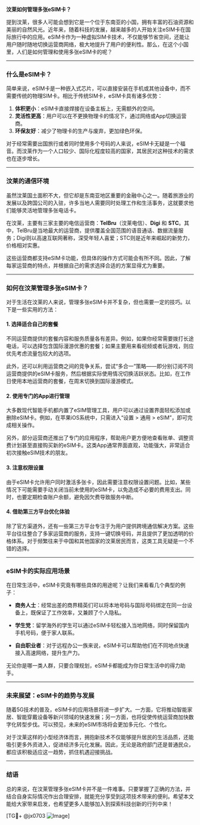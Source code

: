 **汶莱如何管理多张eSIM卡？**

提到汶莱，很多人可能会想到它是一个位于东南亚的小国，拥有丰富的石油资源和美丽的自然风光。近年来，随着科技的发展，越来越多的人开始关注eSIM卡在国际旅行中的应用。eSIM卡作为一种虚拟SIM卡技术，不仅能够节省空间，还能让用户随时随地切换运营商网络，极大地提升了用户的便利性。那么，在这个小国里，人们是如何管理和使用多张eSIM卡的呢？

---

### **什么是eSIM卡？**

简单来说，eSIM卡是一种嵌入式芯片，可以直接安装在手机或其他设备中，而不需要传统的物理SIM卡。相比于传统SIM卡，eSIM卡具有诸多优势：

1. **体积更小**：eSIM卡直接焊接在设备主板上，无需额外的空间。
2. **灵活性更高**：用户可以在不更换物理卡的情况下，通过网络或App切换运营商。
3. **环保友好**：减少了物理卡的生产与废弃，更加绿色环保。

对于经常需要出国旅行或者同时使用多个号码的人来说，eSIM卡无疑是一个福音。而汶莱作为一个人口较少、国际化程度较高的国家，其居民对这种技术的需求也在逐步增长。

---

### **汶莱的通信环境**

虽然汶莱国土面积不大，但它却是东南亚地区重要的金融中心之一。随着旅游业的发展以及跨国公司的入驻，许多当地人需要同时处理工作和生活事务，这就要求他们能够灵活地管理多张电话卡。

在汶莱，主要有三家主要的电信运营商：**TelBru**（汶莱电信）、**Digi** 和 **STC**。其中，TelBru是当地最大的运营商，提供覆盖全国范围的语音通话、数据流量服务；Digi则以高速互联网著称，深受年轻人喜爱；STC则是近年来崛起的新势力，价格相对实惠。

这些运营商都支持eSIM卡功能，但具体的操作方式可能会有所不同。因此，了解每家运营商的特点，并根据自己的需求选择合适的方案显得尤为重要。

---

### **如何在汶莱管理多张eSIM卡？**

对于生活在汶莱的人来说，管理多张eSIM卡并不复杂，但也需要一定的技巧。以下是一些实用的方法：

#### **1. 选择适合自己的套餐**
不同运营商提供的套餐内容和服务质量各有差异。例如，如果你经常需要拨打长途电话，可以选择包含国际漫游优惠的套餐；如果主要用来看视频或者玩游戏，则应优先考虑流量包较大的选项。

此外，还可以利用运营商之间的竞争关系，尝试“多合一”策略——即分别订阅不同运营商提供的eSIM卡服务，然后根据实际使用情况切换活跃状态。比如，在工作日使用本地运营商的套餐，在周末切换到国际漫游模式。

#### **2. 使用专门的App进行管理**
大多数现代智能手机都内置了eSIM管理工具，用户可以通过设置界面轻松添加或删除eSIM卡。例如，在苹果iOS系统中，只需进入“设置 > 通用 > eSIM”，即可完成相关操作。

另外，部分运营商还推出了专门的应用程序，帮助用户更方便地查看账单、调整资费计划甚至直接购买新的eSIM卡。这类App通常界面直观，功能强大，非常适合初次接触eSIM技术的朋友。

#### **3. 注意权限设置**
由于eSIM卡允许用户同时激活多张卡，因此需要注意权限设置问题。比如，某些情况下可能需要手动关闭当前未使用的eSIM卡，以免造成不必要的费用支出。同时，也要定期检查账户余额，避免因欠费导致服务中断。

#### **4. 借助第三方平台优化体验**
除了官方渠道外，还有一些第三方平台专注于为用户提供跨境通信解决方案。这些平台往往整合了多家运营商的服务，支持一键切换号码，并且提供了更加透明的价格体系。对于频繁往来于中国和其他国家的汶莱居民而言，这类工具无疑是一个不错的选择。

---

### **eSIM卡的实际应用场景**

在日常生活中，eSIM卡究竟有哪些具体的用途呢？让我们来看看几个典型的例子：

- **商务人士**：经常出差的商界精英们可以将本地号码与国际号码绑定在同一台设备上，既保证了工作效率，又兼顾了个人隐私。
  
- **学生党**：留学海外的学生可以通过eSIM卡轻松接入当地网络，同时保留国内手机号码，便于家人联系。

- **自由职业者**：对于远程办公一族来说，eSIM卡可以帮助他们在不同地点快速接入高速网络，提升生产力。

无论你是哪一类人群，只要合理规划，eSIM卡都能成为你日常生活中的得力助手。

---

### **未来展望：eSIM卡的趋势与发展**

随着5G技术的普及，eSIM卡的应用场景将进一步扩大。一方面，它将推动智能家居、智能穿戴设备等新兴领域的快速发展；另一方面，也将促使传统运营商加快数字化转型步伐。可以预见，未来的eSIM市场将会更加多元化、个性化。

对于汶莱这样的小型经济体而言，拥抱新技术不仅能够提升居民的生活品质，还能吸引更多外资进入，促进经济多元化发展。因此，无论是政府部门还是普通民众，都应该积极适应这一趋势，抓住机遇迎接挑战。

---

### **结语**

总的来说，在汶莱管理多张eSIM卡并不是一件难事。只要掌握了正确的方法，并结合自身实际情况作出合理安排，就能充分享受到这项技术带来的便利。希望本文能给大家带来启发，也希望更多人能够加入到探索科技创新的行列中来！

[TG💪+ @jx0703 ![Image](https://github.com/user-attachments/assets/dbca1d08-cadb-493c-b0ec-ad6f7a83f270)]